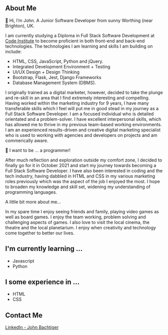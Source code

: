 ## About Me

👋 Hi, I’m John. A Junior Software Developer from sunny Worthing (near Brighton), UK.

I am currently studying a Diploma in Full Stack Software Development at [Code Institute](https://www.codeinstitute.net) to become proficient in both front-end and back-end technologies. The technologies I am learning and skills I am building on include: 

- HTML, CSS, JavaScript, Python and jQuery. 
- Integrated Development Environment + Testing 
- UI/UX Design + Design Thinking 
- Bootstrap, Flask, Jest, Django Frameworks 
- Database Management System (DBMS).

I originally trained as a digital marketer, however, decided to take the plunge and re-skill in an area that I find extremely interesting and compelling. Having worked within the marketing industry for 9 years, I have many transferable skills which I feel will put me in good stead in my journey as a Full Stack Software Developer. I am a focused individual who is detailed orientated and a problem-solver. I have excellent interpersonal skills, which has allowed me to thrive in my previous team-based working environments. I am an experienced results-driven and creative digital marketing specialist who is used to working with agencies and developers on projects and am commerically aware.

👀 I want to be ... a programmer!

After much reflection and exploration outside my comfort zone, I decided to finally go for it in October 2021 and start my journey towards becoming a Full Stack Software Developer. I have also been interested in coding and the tech industry, having dabbled in HTML and CSS in my various marketing roles previously which was the aspect of the job I enjoyed the most. I hope to broaden my knowledge and skill set, widening my understanding of programming languages.  

A little bit more about me...

In my spare time I enjoy seeing friends and family, playing video games as well as board games. I enjoy the team working, problem solving and challenging aspects of games. I also love to visit the local cinema, the theatre and the local planetarium. I enjoy when creativity and technology come together to better our lives. 

## I'm currently learning ...

- Javascript
- Python

## I some experience in ...

- HTML
- CSS


## Contact Me

[LinkedIn - John Bachtiger](https://www.linkedin.com/in/john-bachtiger/)
